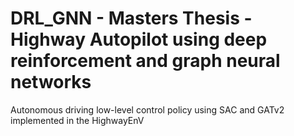 # DRL_GNN - Masters Thesis - Highway Autopilot using deep reinforcement and graph neural networks
Autonomous driving low-level control policy using SAC and GATv2 implemented in the HighwayEnV
